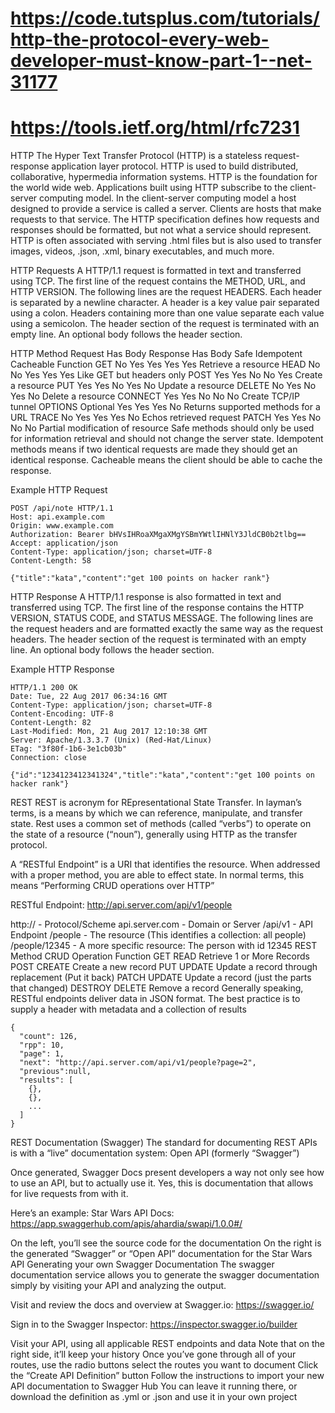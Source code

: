 # https://code.tutsplus.com/tutorials/http-the-protocol-every-web-developer-must-know-part-1--net-31177




# https://tools.ietf.org/html/rfc7231

HTTP
The Hyper Text Transfer Protocol (HTTP) is a stateless request-response application layer protocol. HTTP is used to build distributed, collaborative, hypermedia information systems. HTTP is the foundation for the world wide web. Applications built using HTTP subscribe to the client-server computing model. In the client-server computing model a host designed to provide a service is called a server. Clients are hosts that make requests to that service. The HTTP specification defines how requests and responses should be formatted, but not what a service should represent. HTTP is often associated with serving .html files but is also used to transfer images, videos, .json, .xml, binary executables, and much more.

HTTP Requests
A HTTP/1.1 request is formatted in text and transferred using TCP. The first line of the request contains the METHOD, URL, and HTTP VERSION. The following lines are the request HEADERS. Each header is separated by a newline character. A header is a key value pair separated using a colon. Headers containing more than one value separate each value using a semicolon. The header section of the request is terminated with an empty line. An optional body follows the header section.

HTTP Method	Request Has Body	Response Has Body	Safe	Idempotent	Cacheable	Function
GET	No	Yes	Yes	Yes	Yes	Retrieve a resource
HEAD	No	No	Yes	Yes	Yes	Like GET but headers only
POST	Yes	Yes	No	No	Yes	Create a resource
PUT	Yes	Yes	No	Yes	No	Update a resource
DELETE	No	Yes	No	Yes	No	Delete a resource
CONNECT	Yes	Yes	No	No	No	Create TCP/IP tunnel
OPTIONS	Optional	Yes	Yes	Yes	No	Returns supported methods for a URL
TRACE	No	Yes	Yes	Yes	No	Echos retrieved request
PATCH	Yes	Yes	No	No	No	Partial modification of resource
Safe methods should only be used for information retrieval and should not change the server state. Idempotent methods means if two identical requests are made they should get an identical response. Cacheable means the client should be able to cache the response.

Example HTTP Request
```
POST /api/note HTTP/1.1
Host: api.example.com
Origin: www.example.com
Authorization: Bearer bHVsIHRoaXMgaXMgYSBmYWtlIHNlY3JldCB0b2tlbg==
Accept: application/json
Content-Type: application/json; charset=UTF-8
Content-Length: 58

{"title":"kata","content":"get 100 points on hacker rank"}
```


HTTP Response
A HTTP/1.1 response is also formatted in text and transferred using TCP. The first line of the response contains the HTTP VERSION, STATUS CODE, and STATUS MESSAGE. The following lines are the request headers and are formatted exactly the same way as the request headers. The header section of the request is terminated with an empty line. An optional body follows the header section.

Example HTTP Response
```
HTTP/1.1 200 OK
Date: Tue, 22 Aug 2017 06:34:16 GMT
Content-Type: application/json; charset=UTF-8
Content-Encoding: UTF-8
Content-Length: 82
Last-Modified: Mon, 21 Aug 2017 12:10:38 GMT
Server: Apache/1.3.3.7 (Unix) (Red-Hat/Linux)
ETag: "3f80f-1b6-3e1cb03b"
Connection: close

{"id":"1234123412341324","title":"kata","content":"get 100 points on hacker rank"}
```


REST
REST is acronym for REpresentational State Transfer. In layman’s terms, is a means by which we can reference, manipulate, and transfer state. Rest uses a common set of methods (called “verbs”) to operate on the state of a resource (“noun”), generally using HTTP as the transfer protocol.

A “RESTful Endpoint” is a URI that identifies the resource. When addressed with a proper method, you are able to effect state. In normal terms, this means “Performing CRUD operations over HTTP”

RESTful Endpoint: http://api.server.com/api/v1/people

http:// - Protocol/Scheme
api.server.com - Domain or Server
/api/v1 - API Endpoint
/people - The resource (This identifies a collection: all people)
/people/12345 - A more specific resource: The person with id 12345
REST Method	CRUD Operation	Function
GET	READ	Retrieve 1 or More Records
POST	CREATE	Create a new record
PUT	UPDATE	Update a record through replacement (Put it back)
PATCH	UPDATE	Update a record (just the parts that changed)
DESTROY	DELETE	Remove a record
Generally speaking, RESTful endpoints deliver data in JSON format. The best practice is to supply a header with metadata and a collection of results
```
{
  "count": 126,
  "rpp": 10,
  "page": 1,
  "next": "http://api.server.com/api/v1/people?page=2",
  "previous":null,
  "results": [
    {},
    {},
    ...
  ]
}
```

REST Documentation (Swagger)
The standard for documenting REST APIs is with a “live” documentation system: Open API (formerly “Swagger”)

Once generated, Swagger Docs present developers a way not only see how to use an API, but to actually use it. Yes, this is documentation that allows for live requests from with it.

Here’s an example: Star Wars API Docs: https://app.swaggerhub.com/apis/ahardia/swapi/1.0.0#/

On the left, you’ll see the source code for the documentation
On the right is the generated “Swagger” or “Open API” documentation for the Star Wars API
Generating your own Swagger Documentation
The swagger documentation service allows you to generate the swagger documentation simply by visiting your API and analyzing the output.

Visit and review the docs and overview at Swagger.io:
https://swagger.io/

Sign in to the Swagger Inspector:
https://inspector.swagger.io/builder

Visit your API, using all applicable REST endpoints and data
Note that on the right side, it’ll keep your history
Once you’ve gone through all of your routes, use the radio buttons select the routes you want to document
Click the “Create API Definition” button
Follow the instructions to import your new API documentation to Swagger Hub
You can leave it running there, or download the definition as .yml or .json and use it in your own project